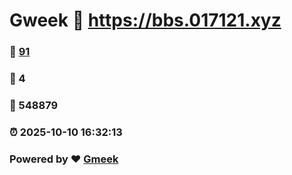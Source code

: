 # Gweek :link: https://bbs.017121.xyz 
### :page_facing_up: [91](https://bbs.017121.xyz/tag.html) 
### :speech_balloon: 4 
### :hibiscus: 548879 
### :alarm_clock: 2025-10-10 16:32:13 
### Powered by :heart: [Gmeek](https://github.com/Meekdai/Gmeek)
